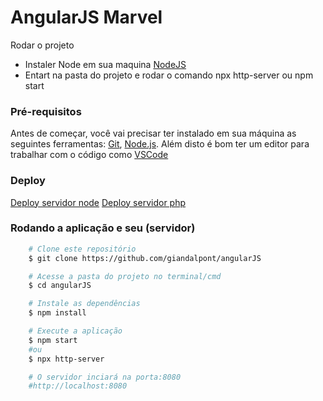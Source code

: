 # AngularJS Marvel

Rodar o projeto

- Instaler Node em sua maquina [NodeJS](https://nodejs.org/en/download/)
- Entart na pasta do projeto e rodar o comando npx http-server ou npm start

### Pré-requisitos

Antes de começar, você vai precisar ter instalado em sua máquina as seguintes ferramentas:
[Git](https://git-scm.com), [Node.js](https://nodejs.org/en/). 
Além disto é bom ter um editor para trabalhar com o código como [VSCode](https://code.visualstudio.com/)

### Deploy

[Deploy servidor node](https://angularjsmarvel.herokuapp.com/#/)
[Deploy servidor php](https://cravo881.000webhostapp.com/#/)

### Rodando a aplicação e seu (servidor)

```bash
    # Clone este repositório
    $ git clone https://github.com/giandalpont/angularJS

    # Acesse a pasta do projeto no terminal/cmd
    $ cd angularJS

    # Instale as dependências
    $ npm install

    # Execute a aplicação
    $ npm start 
    #ou
    $ npx http-server 

    # O servidor inciará na porta:8080
    #http://localhost:8080
```